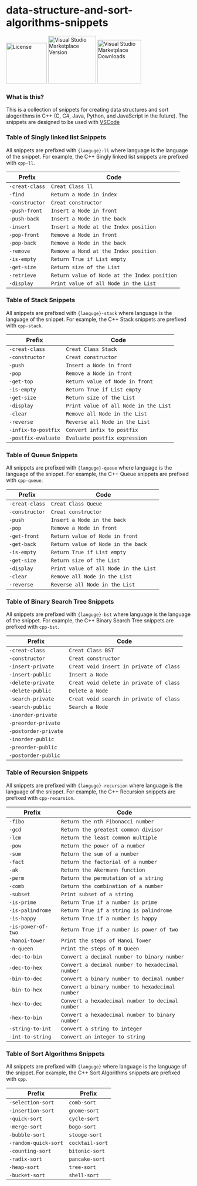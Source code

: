 # data-structure-and-sort-algorithms-snippets
<p>

[<img alt="License" src="https://img.shields.io/github/license/kr4zym3nvn/data-structure-snippets?color=orange&style=for-the-badge" width="111">](https://github.com/kr4zym3nvn/data-structure-snippets/blob/main/LICENSE) [<img alt="Visual Studio Marketplace Version" src="https://img.shields.io/visual-studio-marketplace/v/kr4zym3nvn.data-structure-snippets?color=g&style=for-the-badge" width="130">](https://marketplace.visualstudio.com/items?itemName=kr4zym3nvn.data-structure-snippets) [<img alt="Visual Studio Marketplace Downloads" src="https://img.shields.io/visual-studio-marketplace/d/kr4zym3nvn.data-structure-snippets?color=pink&style=for-the-badge" width="119">](https://marketplace.visualstudio.com/items?itemName=kr4zym3nvn.data-structure-snippets)

</p>

### What is this?

This is a collection of snippets for creating data structures and sort alogorithms in C++ (C, C#, Java, Python, and JavaScript in the future). The snippets are designed to be used with [VSCode](https://code.visualstudio.com/)


### Table of Singly linked list Snippets 

All snippets are prefixed with `{languge}-ll` where language is the language of the snippet. For example, the C++ Singly linked list snippets are prefixed with `cpp-ll`.

| Prefix         | Code                                         |
|----------------|----------------------------------------------|
| `-creat-class` | `Creat Class ll`                             |
| `-find`        | `Return a Node in index`                     |
| `-constructor` | `Creat constructor`                          |
| `-push-front`  | `Insert a Node in front`                     |
| `-push-back`   | `Insert a Node in the back`                  |
| `-insert`      | `Insert a Node at the Index position`        |
| `-pop-front`   | `Remove a Node in front`                     |
| `-pop-back`    | `Remove a Node in the back`                  |
| `-remove`      | `Remove a Nond at the Index position`        |
| `-is-empty`    | `Return True if List empty`                  |
| `-get-size`    | `Return size of the List`                    |
| `-retrieve`    | `Return value of Node at the Index position` |
| `-display`     | `Print value of all Node in the List`        |

### Table of Stack Snippets

All snippets are prefixed with `{languge}-stack` where language is the language of the snippet. For example, the C++ Stack snippets are prefixed with `cpp-stack`.

| Prefix         | Code                                         |
|----------------|----------------------------------------------|
| `-creat-class` | `Creat Class Stack`                          |
| `-constructor` | `Creat constructor`                          |
| `-push`        | `Insert a Node in front`                     |
| `-pop`         | `Remove a Node in front`                     |
| `-get-top`     | `Return value of Node in front`              |
| `-is-empty`    | `Return True if List empty`                  |
| `-get-size`    | `Return size of the List`                    |
| `-display`     | `Print value of all Node in the List`        |
| `-clear`       | `Remove all Node in the List`                |
| `-reverse`     | `Reverse all Node in the List`               |
| `-infix-to-postfix` | `Convert infix to postfix`               |
| `-postfix-evaluate` | `Evaluate postfix expression`            |


### Table of Queue Snippets

All snippets are prefixed with `{languge}-queue` where language is the language of the snippet. For example, the C++ Queue snippets are prefixed with `cpp-queue`.

| Prefix         | Code                                         |
|----------------|----------------------------------------------|
| `-creat-class` | `Creat Class Queue`                          |
| `-constructor` | `Creat constructor`                          |
| `-push`        | `Insert a Node in the back`                  |
| `-pop`         | `Remove a Node in front`                     |
| `-get-front`   | `Return value of Node in front`              |
| `-get-back`    | `Return value of Node in the back`           |
| `-is-empty`    | `Return True if List empty`                  |
| `-get-size`    | `Return size of the List`                    |
| `-display`     | `Print value of all Node in the List`        |
| `-clear`       | `Remove all Node in the List`                |
| `-reverse`     | `Reverse all Node in the List`               |


### Table of Binary Search Tree Snippets

All snippets are prefixed with `{languge}-bst` where language is the language of the snippet. For example, the C++ Binary Search Tree snippets are prefixed with `cpp-bst`.

| Prefix         | Code                                         |
|----------------|----------------------------------------------|
| `-creat-class` | `Creat Class BST`                            |
| `-constructor` | `Creat constructor`                          |
| `-insert-private`| `Creat void insert in private of class`    |
| `-insert-public` | `Insert a Node`                            |
| `-delete-private`| `Creat void delete in private of class`    |
| `-delete-public` | `Delete a Node`                            |
| `-search-private`| `Creat void search in private of class`    |
| `-search-public` | `Search a Node`                            |
| `-inorder-private`      |   |
| `-preorder-private`     |   |
| `-postorder-private`    |   |
| `-inorder-public`       |   |
| `-preorder-public`      |   |
| `-postorder-public`     |   |

<!-- 
### Table of Heap Snippets

All snippets are prefixed with `{languge}-heap` where language is the language of the snippet. For example, the C++ Heap snippets are prefixed with `cpp-heap`.

| Prefix         | Code                                         |
|----------------|----------------------------------------------|
| `-creat-class` | `Creat Class Heap`                           |
| `-insert`      | `Insert a Node in the Heap`                  |
| `-remove`      | `Remove a Node in the Heap`                  |
| `-find`        | `Return a Node in the Heap`                  |
| `-is-empty`    | `Return True if Heap empty`                  |
| `-get-size`    | `Return size of the Heap`                    |
| `-display`     | `Print value of all Node in the Heap`        |

### Table of Graph Snippets

All snippets are prefixed with `{languge}-graph` where language is the language of the snippet. For example, the C++ Graph snippets are prefixed with `cpp-graph`.

| Prefix         | Code                                         |
|----------------|----------------------------------------------|
| `-creat-class` | `Creat Class Graph`                          |
| `-add-vertex`  | `Add a Vertex in the Graph`                  |
| `-add-edge`    | `Add a Edge in the Graph`                    |
| `-remove-vertex` | `Remove a Vertex in the Graph`            |
| `-remove-edge` | `Remove a Edge in the Graph`                 |
| `-is-empty`    | `Return True if Graph empty`                 |
| `-get-size`    | `Return size of the Graph`                   |
| `-display`     | `Print value of all Vertex in the Graph`     |

### Table of Trie Snippets

All snippets are prefixed with `{languge}-trie` where language is the language of the snippet. For example, the C++ Trie snippets are prefixed with `cpp-trie`.

| Prefix         | Code                                         |
|----------------|----------------------------------------------|
| `-creat-class` | `Creat Class Trie`                           |
| `-insert`      | `Insert a Node in the Trie`                  |
| `-remove`      | `Remove a Node in the Trie`                  |
| `-find`        | `Return a Node in the Trie`                  |
| `-is-empty`    | `Return True if Trie empty`                  |
| `-get-size`    | `Return size of the Trie`                    |
| `-display`     | `Print value of all Node in the Trie`        |

### Table of Segment Tree Snippets

All snippets are prefixed with `{languge}-segment-tree` where language is the language of the snippet. For example, the C++ Segment Tree snippets are prefixed with `cpp-segment-tree`.

| Prefix         | Code                                         |
|----------------|----------------------------------------------|
| `-creat-class` | `Creat Class Segment Tree`                   |
| `-build`       | `Build a Segment Tree`                       |
| `-update`      | `Update a Node in the Segment Tree`          |
| `-query`       | `Return a Node in the Segment Tree`          |
| `-is-empty`    | `Return True if Segment Tree empty`          |
| `-get-size`    | `Return size of the Segment Tree`            |
| `-display`     | `Print value of all Node in the Segment Tree`|

### Table of Fenwick Tree Snippets

All snippets are prefixed with `{languge}-fenwick-tree` where language is the language of the snippet. For example, the C++ Fenwick Tree snippets are prefixed with `cpp-fenwick-tree`.

| Prefix         | Code                                         |
|----------------|----------------------------------------------|
| `-creat-class` | `Creat Class Fenwick Tree`                   |
| `-build`       | `Build a Fenwick Tree`                       |
| `-update`      | `Update a Node in the Fenwick Tree`          |
| `-query`       | `Return a Node in the Fenwick Tree`          |
| `-is-empty`    | `Return True if Fenwick Tree empty`          |
| `-get-size`    | `Return size of the Fenwick Tree`            |
| `-display`     | `Print value of all Node in the Fenwick Tree`|

### Table of Sparse Table Snippets

All snippets are prefixed with `{languge}-sparse-table` where language is the language of the snippet. For example, the C++ Sparse Table snippets are prefixed with `cpp-sparse-table`.

| Prefix         | Code                                         |
|----------------|----------------------------------------------|
| `-creat-class` | `Creat Class Sparse Table`                   |
| `-build`       | `Build a Sparse Table`                       |
| `-query`       | `Return a Node in the Sparse Table`          |
| `-is-empty`    | `Return True if Sparse Table empty`          |
| `-get-size`    | `Return size of the Sparse Table`            |
| `-display`     | `Print value of all Node in the Sparse Table`|

### Table of Suffix Array Snippets

All snippets are prefixed with `{languge}-suffix-array` where language is the language of the snippet. For example, the C++ Suffix Array snippets are prefixed with `cpp-suffix-array`.

| Prefix         | Code                                         |
|----------------|----------------------------------------------|
| `-creat-class` | `Creat Class Suffix Array`                   |
| `-build`       | `Build a Suffix Array`                       |
| `-query`       | `Return a Node in the Suffix Array`          |
| `-is-empty`    | `Return True if Suffix Array empty`          |
| `-get-size`    | `Return size of the Suffix Array`            |
| `-display`     | `Print value of all Node in the Suffix Array`|

### Table of Suffix Tree Snippets

All snippets are prefixed with `{languge}-suffix-tree` where language is the language of the snippet. For example, the C++ Suffix Tree snippets are prefixed with `cpp-suffix-tree`.

| Prefix         | Code                                         |
|----------------|----------------------------------------------|
| `-creat-class` | `Creat Class Suffix Tree`                    |
| `-build`       | `Build a Suffix Tree`                        |
| `-query`       | `Return a Node in the Suffix Tree`           |
| `-is-empty`    | `Return True if Suffix Tree empty`           |
| `-get-size`    | `Return size of the Suffix Tree`             |
| `-display`     | `Print value of all Node in the Suffix Tree` |

### Table of Suffix Automaton Snippets

All snippets are prefixed with `{languge}-suffix-automaton` where language is the language of the snippet. For example, the C++ Suffix Automaton snippets are prefixed with `cpp-suffix-automaton`.

| Prefix         | Code                                         |
|----------------|----------------------------------------------|
| `-creat-class` | `Creat Class Suffix Automaton`               |
| `-build`       | `Build a Suffix Automaton`                   |
| `-query`       | `Return a Node in the Suffix Automaton`      |
| `-is-empty`    | `Return True if Suffix Automaton empty`      |
| `-get-size`    | `Return size of the Suffix Automaton`        |
| `-display`     | `Print value of all Node in the Suffix Automaton`|

### Table of Suffix Graph Snippets

All snippets are prefixed with `{languge}-suffix-graph` where language is the language of the snippet. For example, the C++ Suffix Graph snippets are prefixed with `cpp-suffix-graph`.

| Prefix         | Code                                         |
|----------------|----------------------------------------------|
| `-creat-class` | `Creat Class Suffix Graph`                   |
| `-build`       | `Build a Suffix Graph`                       |
| `-query`       | `Return a Node in the Suffix Graph`          |
| `-is-empty`    | `Return True if Suffix Graph empty`          |
| `-get-size`    | `Return size of the Suffix Graph`            |
| `-display`     | `Print value of all Node in the Suffix Graph`|

### Table of Suffix Array Snippets

All snippets are prefixed with `{languge}-suffix-array` where language is the language of the snippet. For example, the C++ Suffix Array snippets are prefixed with `cpp-suffix-array`.

| Prefix         | Code                                         |
|----------------|----------------------------------------------|
| `-creat-class` | `Creat Class Suffix Array`                   |
| `-build`       | `Build a Suffix Array`                       |
| `-query`       | `Return a Node in the Suffix Array`          |
| `-is-empty`    | `Return True if Suffix Array empty`          |
| `-get-size`    | `Return size of the Suffix Array`            |
| `-display`     | `Print value of all Node in the Suffix Array`|
-->

### Table of Recursion Snippets

All snippets are prefixed with `{languge}-recursion` where language is the language of the snippet. For example, the C++ Recursion snippets are prefixed with `cpp-recursion`.

| Prefix         | Code                                         |
|----------------|----------------------------------------------|
| `-fibo`        | `Return the nth Fibonacci number`            |
| `-gcd`         | `Return the greatest common divisor`         |
| `-lcm`         | `Return the least common multiple`           |
| `-pow`         | `Return the power of a number`               |
| `-sum`         | `Return the sum of a number`                 |
| `-fact`        | `Return the factorial of a number`           |
| `-ak`          | `Return the Akermann function`               |
| `-perm`        | `Return the permutation of a string`         |
| `-comb`        | `Return the combination of a number`         |
| `-subset`      | `Print subset of a string`                   |
| `-is-prime`    | `Return True if a number is prime`           |
| `-is-palindrome`| `Return True if a string is palindrome`     |
| `-is-happy`    | `Return True if a number is happy`           |
| `-is-power-of-two`| `Return True if a number is power of two` |
| `-hanoi-tower` | `Print the steps of Hanoi Tower`             |
| `-n-queen`     | `Print the steps of N Queen`                 |
| `-dec-to-bin`  | `Convert a decimal number to binary number`  |
| `-dec-to-hex`  | `Convert a decimal number to hexadecimal number`|
| `-bin-to-dec`  | `Convert a binary number to decimal number`|
| `-bin-to-hex`  | `Convert a binary number to hexadecimal number`|
| `-hex-to-dec`  | `Convert a hexadecimal number to decimal number`|
| `-hex-to-bin`  | `Convert a hexadecimal number to binary number`|
| `-string-to-int`| `Convert a string to integer`                |
| `-int-to-string`| `Convert an integer to string`               |



### Table of Sort Algorithms Snippets

All snippets are prefixed with `{languge}` where language is the language of the snippet. For example, the C++ Sort Algorithms snippets are prefixed with `cpp`.

| Prefix              |Prefix               |
|---------------------|---------------------|
| `-selection-sort`   | `comb-sort`         |
| `-insertion-sort`   | `gnome-sort`        |
| `-quick-sort`       | `cycle-sort`        |
| `-merge-sort`       | `bogo-sort`         |
| `-bubble-sort`      | `stooge-sort`       |
| `-random-quick-sort`| `cocktail-sort`     |
| `-counting-sort`    | `bitonic-sort`      |
| `-radix-sort`       | `pancake-sort`      |
| `-heap-sort`        | `tree-sort`         |
| `-bucket-sort`      | `shell-sort`        | 
